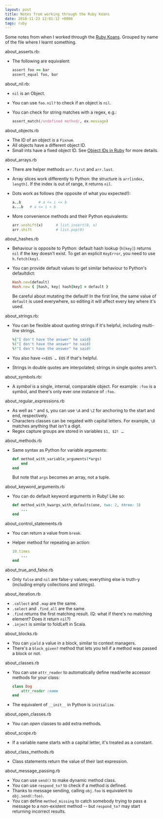 ```yaml
---
layout: post
title: Notes from working through the Ruby Koans
date: 2018-11-23 12:01:12 +0000
tags: ruby
---
```


Some notes from when I worked through the [Ruby Koans](http://rubykoans.com/).
Grouped by name of the file where I learnt something.

about_asserts.rb:

*   The following are equivalent:

    ```ruby
    assert foo == bar
    assert_equal foo, bar
    ```

about_nil.rb:

*   `nil` is an Object.
*   You can use `foo.nil?` to check if an object is `nil`.
*   You can check for string matches with a regex, e.g.:

    ```ruby
    assert_match(/undefined method/, ex.message)
    ```

about_objects.rb

*   The ID of an object is a `Fixnum`.
*   All objects have a different object ID.
*   Small ints have a fixed object ID.
    See [Object IDs in Ruby](http://thepaulrayner.com/blog/2013/02/06/object-ids-in-ruby/) for more details.

about_arrays.rb

*   There are helper methods `arr.first` and `arr.last`.
*   Array slices work differently to Python: the structure is `arr[index, length]`.
    If the index is out of range, it returns `nil`.
*   Dots work as follows (the opposite of what you expected!):

    ```ruby
    a..b		# a <= i <= b
    a...b	# a <= i < b
    ```

*   More convenience methods and their Python equivalents:

    ```ruby
    arr.unshift(x)		# list.insert(0, x)
    arr.shift			# list.pop(0)
    ```

about_hashes.rb

*   Behaviour is opposite to Python: default hash lookup (`h[key]`) returns `nil` if the key doesn't exist.
    To get an explicit `KeyError`, you need to use `h.fetch(key)`.
*   You can provide default values to get similar behaviour to Python's defaultdict:

    ```ruby
    Hash.new(default)
    Hash.new { |hash, key| hash[key] = default }
    ```

    Be careful about mutating the default!
    In the first line, the same value of `default` is used everywhere, so editing it will affect every key where it's used.

about_strings.rb:

*   You can be flexible about quoting strings if it's helpful, including multi-line strings.

    ```ruby
    %{"I don't have the answer" he said}
    %("I don't have the answer" he said)
    %!"I don't have the answer" he said!
    ```

*   You also have `<<EOS … EOS` if that's helpful.
*   Strings in double quotes are interpolated; strings in single quotes aren't.

about_symbols.rb:

*   A *symbol* is a single, internal, comparable object.
    For example: `:foo` is a symbol, and there's only ever one instance of `:foo`.

about_regular_expressions.rb

*   As well as `^` and `$`, you can use `\A` and `\Z` for anchoring to the start and end, respectively.
*   Characters classes can be negated with capital letters.
    For example, `\D` matches anything that isn't a digit.
*   Regex capture groups are stored in variables `$1, $2! …`.

about_methods.rb

*   Same syntax as Python for variable arguments:

    ```ruby
    def method_with_variable_arguments(*args)
        end
    end
    ```

    But note that `args` becomes an array, not a tuple.

about_keyword_arguments.rb

*   You can do default keyword arguments in Ruby!
    Like so:

    ```ruby
    def method_with_kwargs_with_defaults(one, two: 2, three: 3)
        ...
    end
    ```

about_control_statements.rb

*   You can return a value from `break`.
*   Helper method for repeating an action:

    ```ruby
    10.times
        ...
    end
    ```

about_true_and_false.rb

* Only `false` and `nil` are false-y values; everything else is truth-y (including empty collections and strings).

about_iteration.rb

* `.collect` and `.map` are the same.
* `.select` and `.find_all` are the same.
* `.find` returns the first matching result.
    (Q: what if there's no matching element?
    Does it return `nil`?)
* `.inject` is similar to foldLeft in Scala.

about_blocks.rb

* You can `yield` a value in a block, similar to context managers.
* There's a `block_given?` method that lets you tell if a method was passed a block or not.

about_classes.rb

*   You can use `attr_reader` to automatically define read/write accessor methods for your class:

    ```ruby
    class Dog
        attr_reader :name
    end
    ```

*   The equivalent of `__init__` in Python is `initialize`.

about_open_classes.rb

* You can *open* classes to add extra methods.

about_scope.rb

* If a variable name starts with a capital letter, it's treated as a constant.

about_class_methods.rb

* Class statements return the value of their last expression.

about_message_passing.rb

* You can use `send()` to make dynamic method class.
* You can use `respond_to?` to check if a method is defined.
* Thanks to message sending, calling `obj.foo` is equivalent to `obj.send(:foo)`.
* You can define `method_missing` to catch somebody trying to pass a message to a non-existent method -- but `respond_to?` may start returning incorrect results.
